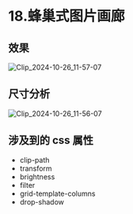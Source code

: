 # 18.蜂巢式图片画廊

## 效果

![Clip_2024-10-26_11-57-07](https://picgo-use-images.oss-cn-shanghai.aliyuncs.com/images/Clip_2024-10-26_11-57-07.png)

## 尺寸分析

![Clip_2024-10-26_11-56-07](https://picgo-use-images.oss-cn-shanghai.aliyuncs.com/images/Clip_2024-10-26_11-56-07.png)

## 涉及到的 css 属性

- clip-path
- transform
- brightness
- filter
- grid-template-columns
- drop-shadow